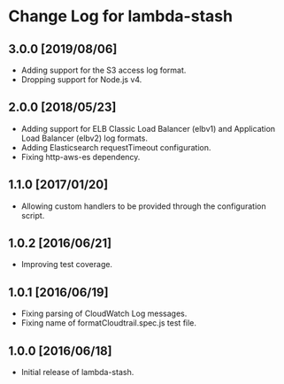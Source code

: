# Change Log for lambda-stash

## 3.0.0 [2019/08/06]

- Adding support for the S3 access log format.
- Dropping support for Node.js v4.

## 2.0.0 [2018/05/23]

- Adding support for ELB Classic Load Balancer (elbv1) and Application Load
Balancer (elbv2) log formats.
- Adding Elasticsearch requestTimeout configuration.
- Fixing http-aws-es dependency.

## 1.1.0 [2017/01/20]

- Allowing custom handlers to be provided through the configuration script.

## 1.0.2 [2016/06/21]

- Improving test coverage.

## 1.0.1 [2016/06/19]

- Fixing parsing of CloudWatch Log messages.
- Fixing name of formatCloudtrail.spec.js test file.

## 1.0.0 [2016/06/18]

- Initial release of lambda-stash.

